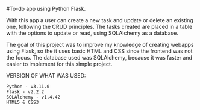 #To-do app using Python Flask.

With this app a user can create a new task and update or delete an existing one, following the CRUD principles.
The tasks created are placed in a table with the options to update or read, using SQLAlchemy as a database.

The goal of this project was to improve my knowledge of creating webapps using Flask, so the it uses basic HTML and CSS since the frontend was not the focus.
The database used was SQLAlchemy, because it was faster and easier to implement for this simple project.

VERSION OF WHAT WAS USED:

	Python - v3.11.0
	Flask - v2.2.2
	SQLAlchemy - v1.4.42
	HTML5 & CSS3
